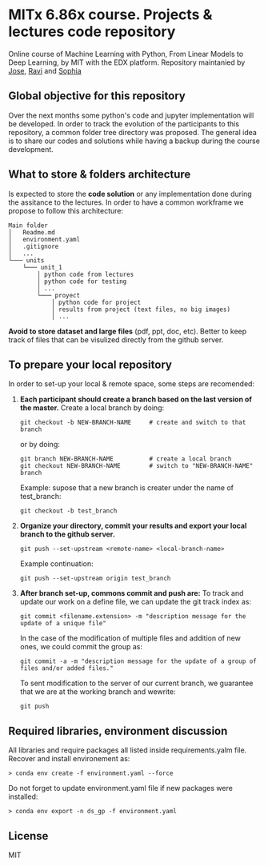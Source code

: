 # MITx 6.86x course. Projects & lectures code repository
Online course of Machine Learning with Python, From Linear Models to Deep Learning, by MIT with the EDX platform.
Repository maintanied by [Jose](https://github.com/jsayri), [Ravi](https://github.com/vasurav) and [Sophia](https://github.com/sophiafakih) 

## Global objective for this repository
Over the next months some python's code and jupyter implementation will be developed. In order to track the evolution of the participants to this repository, a common folder tree directory was proposed. The general idea is to share our codes and solutions while having a backup during the course development.

## What to store & folders architecture
Is expected to store the __code solution__ or any implementation done during the assitance to the lectures. In order to have a common workframe we propose to follow this architecture:
```
Main folder
│   Readme.md
│   environment.yaml
│   .gitignore
│   ...
└─── units
    └─── unit_1
        │ python code from lectures
        │ python code for testing
        │ ...
        └─── proyect
            │ python code for project
            │ results from project (text files, no big images)
            │ ...
```

__Avoid to store dataset and large files__ (pdf, ppt, doc, etc). Better to keep track of files that can be visulized directly from the github server.

## To prepare your local repository
In order to set-up your local & remote space, some steps are recomended:
1. __Each participant should create a branch based on the last version of the master.__
    Create a local branch by doing:
    ```git
    git checkout -b NEW-BRANCH-NAME     # create and switch to that branch
    ```
    or by doing:
    ```git
    git branch NEW-BRANCH-NAME          # create a local branch
    git checkout NEW-BRANCH-NAME        # switch to "NEW-BRANCH-NAME" branch
    ```
    Example:
    supose that a new branch is creater under the name of test_branch:
    ```git
    git checkout -b test_branch
    ```
    
2. __Organize your directory, commit your results and export your local branch to the github server.__
    ```git
    git push --set-upstream <remote-name> <local-branch-name> 
    ```
    Example continuation:
    ```git
    git push --set-upstream origin test_branch 
    ```
3. __After branch set-up, commons commit and push are:__
    To track and update our work on a define file, we can update the git track index as:
    ``` git
    git commit <filename.extension> -m "description message for the update of a unique file"
    ```
    In the case of the modification of multiple files and addition of new ones, we could commit the group as:
    ```git
    git commit -a -m "description message for the update of a group of files and/or added files."
    ```
    To sent modification to the server of our current branch, we guarantee that we are at the working branch and wewrite:
    ``` git
    git push
    ```
    
## Required libraries, environment discussion
All libraries and require packages all listed inside requirements.yalm file.
Recover and install environement as:
```console
> conda env create -f environment.yaml --force
```
Do not forget to update environment.yaml file if new packages were installed:
```console
> conda env export -n ds_gp -f environment.yaml
```

License
----
MIT
